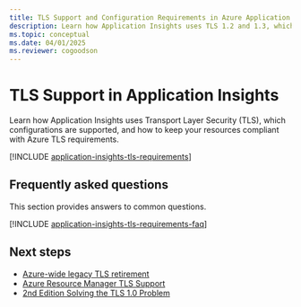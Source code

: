 ```yaml
---
title: TLS Support and Configuration Requirements in Azure Application Insights
description: Learn how Application Insights uses TLS 1.2 and 1.3, which configurations are supported, and what changes take effect after the Azure-wide TLS retirement.
ms.topic: conceptual
ms.date: 04/01/2025
ms.reviewer: cogoodson
---
```


# TLS Support in Application Insights

Learn how Application Insights uses Transport Layer Security (TLS), which configurations are supported, and how to keep your resources compliant with Azure TLS requirements.

[!INCLUDE [application-insights-tls-requirements](includes/application-insights-tls-requirements.md)]

## Frequently asked questions

This section provides answers to common questions.

[!INCLUDE [application-insights-tls-requirements-faq](includes/application-insights-tls-requirements-faq.md)]

## Next steps

- [Azure-wide legacy TLS retirement](https://azure.microsoft.com/updates/azure-support-tls-will-end-by-31-october-2024-2/)
- [Azure Resource Manager TLS Support](/azure/azure-resource-manager/management/tls-support)
- [2nd Edition Solving the TLS 1.0 Problem](/security/engineering/solving-tls1-problem)